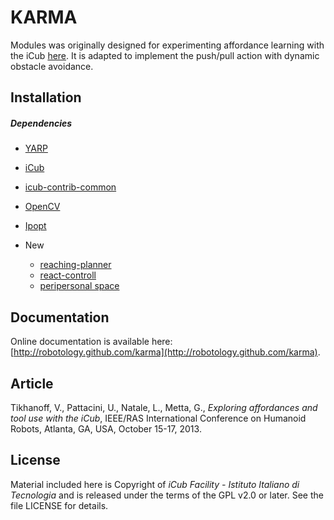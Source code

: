 KARMA
=====

Modules was originally designed for experimenting affordance learning with the iCub [here](https://github.com/robotology/karma).
It is adapted to implement the push/pull action with dynamic obstacle avoidance.

## Installation

##### Dependencies
- [YARP](https://github.com/robotology/yarp)
- [iCub](https://github.com/robotology/icub-main)
- [icub-contrib-common](https://github.com/robotology/icub-contrib-common)
- [OpenCV](http://opencv.org/downloads.html)
- [Ipopt](http://wiki.icub.org/wiki/Installing_IPOPT)

- New
  - [reaching-planner](https://github.com/robotology-playground/reaching-planner)
  - [react-controll](https://github.com/robotology/react-control)
  - [peripersonal space](https://github.com/robotology/peripersonal-space)

## Documentation

Online documentation is available here: [http://robotology.github.com/karma](http://robotology.github.com/karma).

## Article

Tikhanoff, V., Pattacini, U., Natale, L., Metta, G., _Exploring affordances and tool use with the iCub_, IEEE/RAS International Conference on Humanoid Robots, Atlanta, GA, USA, October 15-17, 2013.

## License

Material included here is Copyright of _iCub Facility - Istituto Italiano di Tecnologia_ and is released under the terms of the GPL v2.0 or later. See the file LICENSE for details.

